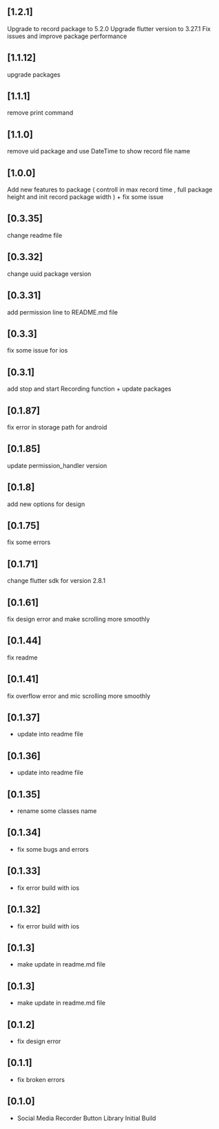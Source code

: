 ## [1.2.1]
Upgrade to record package to 5.2.0
Upgrade flutter version to 3.27.1
Fix issues and improve package performance
## [1.1.12] 
upgrade packages
## [1.1.1] 
remove print command 
## [1.1.0] 
remove uid package and use DateTime to show record file name
## [1.0.0] 
Add new features to package ( controll in max record time , full package height and init record package width ) + fix some issue 
## [0.3.35] 
change readme file 
## [0.3.32] 
change uuid package version
## [0.3.31] 
add permission line to README.md file
## [0.3.3] 
fix some issue for ios
## [0.3.1] 
add stop and start Recording function + update packages 
## [0.1.87] 
fix error in storage path for android

## [0.1.85] 
update permission_handler version

## [0.1.8] 
add new options for design
## [0.1.75] 
fix some errors
## [0.1.71] 
change flutter sdk for version 2.8.1
## [0.1.61] 
fix design error and make scrolling more smoothly
## [0.1.44] 
fix readme 
## [0.1.41] 
fix overflow error and mic scrolling more smoothly
## [0.1.37] 

* update into readme file
## [0.1.36] 

* update into readme file

## [0.1.35] 

* rename some classes name
## [0.1.34] 

* fix some bugs and errors
## [0.1.33] 

* fix error build with ios 
## [0.1.32] 

* fix error build with ios 
## [0.1.3] 

* make update in readme.md file 
## [0.1.3] 

* make update in readme.md file 
## [0.1.2] 

* fix design error
## [0.1.1] 

* fix broken errors  
## [0.1.0] 

* Social Media Recorder Button Library Initial Build 